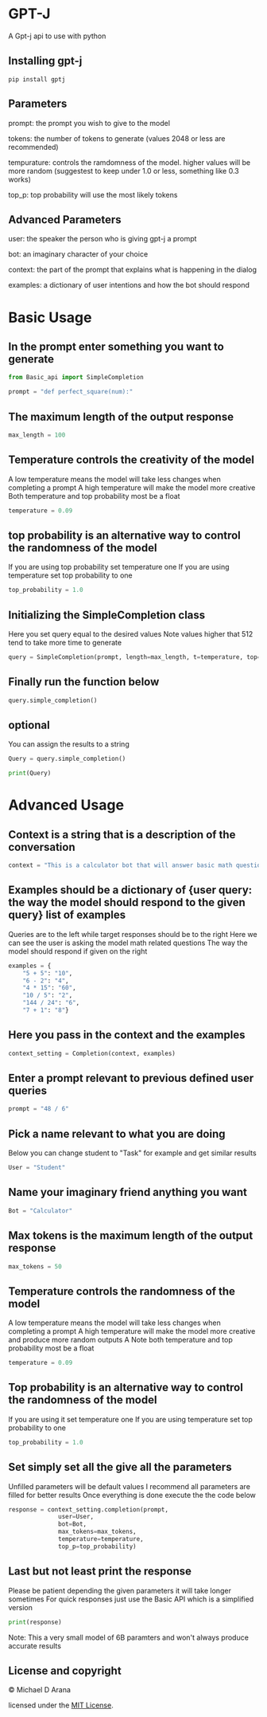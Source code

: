 # GPT-J
A Gpt-j api to use with python

## Installing gpt-j
```
pip install gptj
```

## Parameters
prompt: the prompt you wish to give to the model

tokens: the number of tokens to generate (values 2048 or less are recommended)

tempurature: controls the ramdomness of the model. higher values will be more random (suggestest to keep under 1.0 or less, something like 0.3 works)

top_p: top probability will use the most likely tokens

## Advanced Parameters 
user: the speaker the person who is giving gpt-j a prompt 

bot: an imaginary character of your choice

context: the part of the prompt that explains what is happening in the dialog

examples: a dictionary of user intentions and how the bot should respond


# Basic Usage

## In the prompt enter something you want to generate
```python
from Basic_api import SimpleCompletion

prompt = "def perfect_square(num):"
```

## The maximum length of the output response
```python
max_length = 100
```

## Temperature controls the creativity of the model
A low temperature means the model will take less changes when completing a prompt
A high temperature will make the model more creative
Both temperature and top probability most be a float

```python
temperature = 0.09
```

## top probability is an alternative way to control the randomness of the model
If you are using top probability set temperature one
If you are using temperature set top probability to one

```python
top_probability = 1.0
```

## Initializing the SimpleCompletion class
Here you set query equal to the desired values
Note values higher that 512 tend to take more time to generate

```python
query = SimpleCompletion(prompt, length=max_length, t=temperature, top=top_probability)
```

## Finally run the function below
```python
query.simple_completion()
```

## optional
You can assign the results to a string
```python
Query = query.simple_completion()

print(Query)
```

# Advanced Usage 

## Context is a string that is a description of the conversation
```python
context = "This is a calculator bot that will answer basic math questions"
```

## Examples should be a dictionary of {user query: the way the model should respond to the given query} list of examples
Queries are to the left while target responses should be to the right
Here we can see the user is asking the model math related questions
The way the model should respond if given on the right

```python
examples = {
    "5 + 5": "10",
    "6 - 2": "4",
    "4 * 15": "60",
    "10 / 5": "2",
    "144 / 24": "6",
    "7 + 1": "8"}
```

## Here you pass in the context and the examples
```python
context_setting = Completion(context, examples)
```

## Enter a prompt relevant to previous defined user queries
```python
prompt = "48 / 6"
```

## Pick a name relevant to what you are doing

Below you can change student to "Task" for example and get similar results
```python
User = "Student"
```
## Name your imaginary friend anything you want

```python
Bot = "Calculator"
```

## Max tokens is the maximum length of the output response
```python
max_tokens = 50
```

## Temperature controls the randomness of the model
A low temperature means the model will take less changes when completing a prompt
A high temperature will make the model more creative and produce more random outputs
A Note both temperature and top probability most be a float

```python
temperature = 0.09
```

## Top probability is an alternative way to control the randomness of the model
If you are using it set temperature one
If you are using temperature set top probability to one

```python
top_probability = 1.0
```

## Set simply set all the give all the parameters
Unfilled parameters will be default values
I recommend all parameters are filled for better results
Once everything is done execute the the code below

```python
response = context_setting.completion(prompt,
              user=User,
              bot=Bot,
              max_tokens=max_tokens,
              temperature=temperature,
              top_p=top_probability)
```

## Last but not least print the response
Please be patient depending the given parameters it will take longer sometimes
For quick responses just use the Basic API which is a simplified version

```python
print(response)
```

Note: This a very small model of 6B paramters and won't always produce accurate results

## License and copyright 
© Michael D Arana

licensed under the [MIT License](LICENSE).
